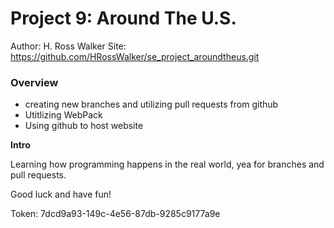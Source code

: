 # Project 9: Around The U.S.

Author: H. Ross Walker
Site: https://github.com/HRossWalker/se_project_aroundtheus.git

### Overview

- creating new branches and utilizing pull requests from github
- Utitlizing WebPack
- Using github to host website

**Intro**

Learning how programming happens in the real world, yea for branches and pull requests.

Good luck and have fun!

Token: 7dcd9a93-149c-4e56-87db-9285c9177a9e
